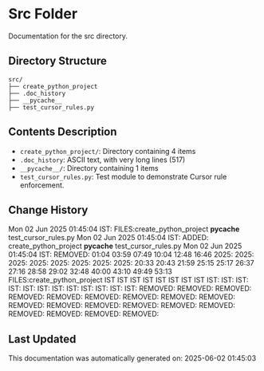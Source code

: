 <!-- filepath: /home/michaelnewham/Projects/create_python_project/src/aboutthisfolder.md -->
# Src Folder

Documentation for the src directory.

## Directory Structure

```
src/
├── create_python_project
├── .doc_history
├── __pycache__
├── test_cursor_rules.py
```

## Contents Description

- `create_python_project/`: Directory containing 4 items
- `.doc_history`: ASCII text, with very long lines (517)
- `__pycache__/`: Directory containing 1 items
- `test_cursor_rules.py`: Test module to demonstrate Cursor rule enforcement.

## Change History

Mon 02 Jun 2025 01:45:04 IST: FILES:create_python_project
__pycache__
test_cursor_rules.py
Mon 02 Jun 2025 01:45:04 IST: ADDED: create_python_project __pycache__ test_cursor_rules.py 
Mon 02 Jun 2025 01:45:04 IST: REMOVED:                    01:04 03:59 07:49 10:04 12:48 16:46 2025: 2025: 2025: 2025: 2025: 2025: 2025: 2025: 20:33 20:43 21:59 25:15 25:17 26:37 27:16 28:58 29:02 32:48 40:00 43:10 49:49 53:13 FILES:create_python_project IST IST IST IST IST IST IST IST IST: IST: IST: IST: IST: IST: IST: IST: IST: IST: IST: IST: REMOVED: REMOVED: REMOVED: REMOVED: REMOVED: REMOVED: REMOVED: REMOVED: REMOVED: REMOVED: REMOVED: REMOVED: REMOVED: REMOVED: REMOVED: REMOVED: REMOVED: REMOVED: REMOVED: 

## Last Updated

This documentation was automatically generated on: 2025-06-02 01:45:03
